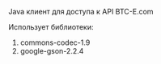 Java клиент для доступа к API BTC-E.com

Использует библиотеки:
1. commons-codec-1.9
2. google-gson-2.2.4
